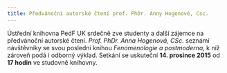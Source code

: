 ```yaml
---
title: Předvánoční autorské čtení prof. PhDr. Anny Hogenové, Csc.
---
```


Ústřední knihovna PedF UK srdečně zve studenty a další zájemce na předvánoční
autorské čtení. *Prof. PhDr. Anna Hogenová, CSc.* seznámí návštěvníky se svou
poslední knihou *Fenomenologie a postmoderna*, k níž zároveň podá i odborný
výklad. Setkání se uskuteční **14. prosince 2015** od **17 hodin** ve studovně
knihovny.
